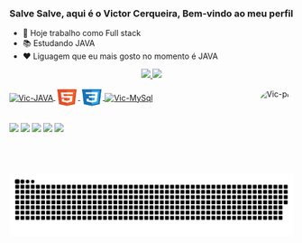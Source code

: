 ### Salve Salve, aqui é o Victor Cerqueira, Bem-vindo ao meu perfil


- 🔭 Hoje trabalho como Full stack
- 📚 Estudando JAVA
- ❤️ Liguagem que eu mais gosto no momento é JAVA 

<div align="center">
  <a href="https://github.com/brenaki">
  <img height="180em" src="https://github-readme-stats.vercel.app/api?username=brenaki&show_icons=true&theme=tokyonight&include_all_commits=true&count_private=true"/>
  <img height="180em" src="https://github-readme-stats.vercel.app/api/top-langs/?username=brenaki&theme=tokyonight"/>
</div>
<div style="display: inline_block"><br>
  <img align="center" alt="Vic-JAVA" height="30" width="40" src="https://img.shields.io/badge/Java-ED8B00?style=for-the-badge&logo=java&logoColor=white">
  <img align="center" alt="Vic-HTML" height="30" width="40" src="https://raw.githubusercontent.com/devicons/devicon/master/icons/html5/html5-original.svg">
  <img align="center" alt="Vic-CSS" height="30" width="40" src="https://raw.githubusercontent.com/devicons/devicon/master/icons/css3/css3-original.svg">
  <img align="center" alt="Vic-MySql" height="30" width="40" src="https://img.shields.io/badge/MySQL-00000F?style=for-the-badge&logo=mysql&logoColor=white">
  <img align="right" alt="Vic-pic" height="150" style="border-radius:50px;" src="https://media.discordapp.net/attachments/639956127056134178/890373478988013628/Publicacoes_Instagram_1_1.png?width=676&height=676">
</div>
  
  ##
 
<div> 
  <a href="https://www.twitch.tv/brenaki" target="_blank"><img src="https://img.shields.io/badge/Twitch-9146FF?style=for-the-badge&logo=twitch&logoColor=white" target="_blank"></a>
  <a href="https://steamcommunity.com/profiles/76561198798646904" target="_blank"><img src="https://img.shields.io/badge/Steam-000000?style=for-the-badge&logo=steam&logoColor=white" target="_blank"></a>
  <a href="https://instagram.com/victor_angelolc" target="_blank"><img src="https://img.shields.io/badge/-Instagram-%23E4405F?style=for-the-badge&logo=instagram&logoColor=white" target="_blank"></a>
  <a href = "mailto:victor.legat.cerqueira@gmail.com"><img src="https://img.shields.io/badge/-Gmail-%23333?style=for-the-badge&logo=gmail&logoColor=white" target="_blank"></a>
  <a href="https://www.linkedin.com/in/victor-cerqueira-405055223" target="_blank"><img src="https://img.shields.io/badge/-LinkedIn-%230077B5?style=for-the-badge&logo=linkedin&logoColor=white" target="_blank"></a> 
 
  ![Snake animation](https://github.com/brenaki/brenaki/blob/output/github-contribution-grid-snake.svg)
 
</div>